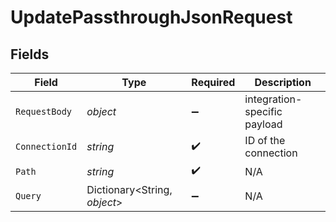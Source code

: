 # UpdatePassthroughJsonRequest


## Fields

| Field                        | Type                         | Required                     | Description                  |
| ---------------------------- | ---------------------------- | ---------------------------- | ---------------------------- |
| `RequestBody`                | *object*                     | :heavy_minus_sign:           | integration-specific payload |
| `ConnectionId`               | *string*                     | :heavy_check_mark:           | ID of the connection         |
| `Path`                       | *string*                     | :heavy_check_mark:           | N/A                          |
| `Query`                      | Dictionary<String, *object*> | :heavy_minus_sign:           | N/A                          |